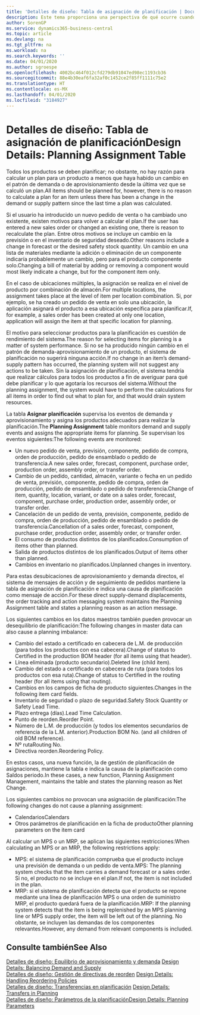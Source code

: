```yaml
---
title: 'Detalles de diseño: Tabla de asignación de planificación | Documentos de Microsoft'
description: Este tema proporciona una perspectiva de qué ocurre cuando se modifica la forma en que realiza un plan para un producto.
author: SorenGP
ms.service: dynamics365-business-central
ms.topic: article
ms.devlang: na
ms.tgt_pltfrm: na
ms.workload: na
ms.search.keywords: ''
ms.date: 04/01/2020
ms.author: sgroespe
ms.openlocfilehash: 4002bc464f012cfd279db91047ed98ec1193cb36
ms.sourcegitcommit: 88e4b30eaf6fa32af0c1452ce2f85ff1111c75e2
ms.translationtype: HT
ms.contentlocale: es-MX
ms.lasthandoff: 04/01/2020
ms.locfileid: "3184927"
---
```

# <a name="design-details-planning-assignment-table"></a><span data-ttu-id="91e1f-103">Detalles de diseño: Tabla de asignación de planificación</span><span class="sxs-lookup"><span data-stu-id="91e1f-103">Design Details: Planning Assignment Table</span></span>
<span data-ttu-id="91e1f-104">Todos los productos se deben planificar; no obstante, no hay razón para calcular un plan para un producto a menos que haya habido un cambio en el patrón de demanda o de aprovisionamiento desde la última vez que se calculó un plan.</span><span class="sxs-lookup"><span data-stu-id="91e1f-104">All items should be planned for, however, there is no reason to calculate a plan for an item unless there has been a change in the demand or supply pattern since the last time a plan was calculated.</span></span>  

<span data-ttu-id="91e1f-105">Si el usuario ha introducido un nuevo pedido de venta o ha cambiado uno existente, existen motivos para volver a calcular el plan.</span><span class="sxs-lookup"><span data-stu-id="91e1f-105">If the user has entered a new sales order or changed an existing one, there is reason to recalculate the plan.</span></span> <span data-ttu-id="91e1f-106">Entre otros motivos se incluye un cambio en la previsión o en el inventario de seguridad deseado.</span><span class="sxs-lookup"><span data-stu-id="91e1f-106">Other reasons include a change in forecast or the desired safety stock quantity.</span></span> <span data-ttu-id="91e1f-107">Un cambio en una lista de materiales mediante la adición o eliminación de un componente indicaría probablemente un cambio, pero para el producto componente solo.</span><span class="sxs-lookup"><span data-stu-id="91e1f-107">Changing a bill of material by adding or removing a component would most likely indicate a change, but for the component item only.</span></span>  

<span data-ttu-id="91e1f-108">En el caso de ubicaciones múltiples, la asignación se realiza en el nivel de producto por combinación de almacén.</span><span class="sxs-lookup"><span data-stu-id="91e1f-108">For multiple locations, the assignment takes place at the level of item per location combination.</span></span> <span data-ttu-id="91e1f-109">Si, por ejemplo, se ha creado un pedido de venta en solo una ubicación, la aplicación asignará el producto a esa ubicación específica para planificar.</span><span class="sxs-lookup"><span data-stu-id="91e1f-109">If, for example, a sales order has been created at only one location, application will assign the item at that specific location for planning.</span></span>  

<span data-ttu-id="91e1f-110">El motivo para seleccionar productos para la planificación es cuestión de rendimiento del sistema.</span><span class="sxs-lookup"><span data-stu-id="91e1f-110">The reason for selecting items for planning is a matter of system performance.</span></span> <span data-ttu-id="91e1f-111">Si no se ha producido ningún cambio en el patrón de demanda-aprovisionamiento de un producto, el sistema de planificación no sugerirá ninguna acción.</span><span class="sxs-lookup"><span data-stu-id="91e1f-111">If no change in an item’s demand-supply pattern has occurred, the planning system will not suggest any actions to be taken.</span></span> <span data-ttu-id="91e1f-112">Sin la asignación de planificación, el sistema tendría que realizar cálculos para todos los productos a fin de averiguar para qué debe planificar y lo que agotaría los recursos del sistema.</span><span class="sxs-lookup"><span data-stu-id="91e1f-112">Without the planning assignment, the system would have to perform the calculations for all items in order to find out what to plan for, and that would drain system resources.</span></span>  

<span data-ttu-id="91e1f-113">La tabla **Asignar planificación** supervisa los eventos de demanda y aprovisionamiento y asigna los productos adecuados para realizar la planificación.</span><span class="sxs-lookup"><span data-stu-id="91e1f-113">The **Planning Assignment** table monitors demand and supply events and assigns the appropriate items for planning.</span></span> <span data-ttu-id="91e1f-114">Se supervisan los eventos siguientes:</span><span class="sxs-lookup"><span data-stu-id="91e1f-114">The following events are monitored:</span></span>  

* <span data-ttu-id="91e1f-115">Un nuevo pedido de venta, previsión, componente, pedido de compra, orden de producción, pedido de ensamblado o pedido de transferencia.</span><span class="sxs-lookup"><span data-stu-id="91e1f-115">A new sales order, forecast, component, purchase order, production order, assembly order, or transfer order.</span></span>  
* <span data-ttu-id="91e1f-116">Cambio de un pedido, cantidad, almacén, variante o fecha en un pedido de venta, previsión, componente, pedido de compra, orden de producción, pedido de ensamblado o pedido de transferencia.</span><span class="sxs-lookup"><span data-stu-id="91e1f-116">Change of item, quantity, location, variant, or date on a sales order, forecast, component, purchase order, production order, assembly order, or transfer order.</span></span>  
* <span data-ttu-id="91e1f-117">Cancelación de un pedido de venta, previsión, componente, pedido de compra, orden de producción, pedido de ensamblado o pedido de transferencia.</span><span class="sxs-lookup"><span data-stu-id="91e1f-117">Cancellation of a sales order, forecast, component, purchase order, production order, assembly order, or transfer order.</span></span>  
* <span data-ttu-id="91e1f-118">El consumo de productos distintos de los planificados.</span><span class="sxs-lookup"><span data-stu-id="91e1f-118">Consumption of items other than planned.</span></span>  
* <span data-ttu-id="91e1f-119">Salida de productos distintos de los planificados.</span><span class="sxs-lookup"><span data-stu-id="91e1f-119">Output of items other than planned.</span></span>  
* <span data-ttu-id="91e1f-120">Cambios en inventario no planificados.</span><span class="sxs-lookup"><span data-stu-id="91e1f-120">Unplanned changes in inventory.</span></span>  

<span data-ttu-id="91e1f-121">Para estas desubicaciones de aprovisionamiento y demanda directos, el sistema de mensajes de acción y de seguimiento de pedidos mantiene la tabla de asignación de planificación e indica una causa de planificación como mensaje de acción.</span><span class="sxs-lookup"><span data-stu-id="91e1f-121">For these direct supply-demand displacements, the order tracking and action messaging system maintains the Planning Assignment table and states a planning reason as an action message.</span></span>  

<span data-ttu-id="91e1f-122">Los siguientes cambios en los datos maestros también pueden provocar un desequilibrio de planificación:</span><span class="sxs-lookup"><span data-stu-id="91e1f-122">The following changes in master data can also cause a planning imbalance:</span></span>  

* <span data-ttu-id="91e1f-123">Cambio del estado a certificado en cabecera de L.M. de producción (para todos los productos con esa cabecera).</span><span class="sxs-lookup"><span data-stu-id="91e1f-123">Change of status to Certified in the production BOM header (for all items using that header).</span></span>  
* <span data-ttu-id="91e1f-124">Línea eliminada (producto secundario).</span><span class="sxs-lookup"><span data-stu-id="91e1f-124">Deleted line (child item).</span></span>  
* <span data-ttu-id="91e1f-125">Cambio del estado a certificado en cabecera de ruta (para todos los productos con esa ruta).</span><span class="sxs-lookup"><span data-stu-id="91e1f-125">Change of status to Certified in the routing header (for all items using that routing).</span></span>  
* <span data-ttu-id="91e1f-126">Cambios en los campos de ficha de producto siguientes.</span><span class="sxs-lookup"><span data-stu-id="91e1f-126">Changes in the following item card fields.</span></span>  
* <span data-ttu-id="91e1f-127">Inventario de seguridad o plazo de seguridad.</span><span class="sxs-lookup"><span data-stu-id="91e1f-127">Safety Stock Quantity or Safety Lead Time.</span></span>  
* <span data-ttu-id="91e1f-128">Plazo entrega (días).</span><span class="sxs-lookup"><span data-stu-id="91e1f-128">Lead Time Calculation.</span></span>  
* <span data-ttu-id="91e1f-129">Punto de reorden.</span><span class="sxs-lookup"><span data-stu-id="91e1f-129">Reorder Point.</span></span>  
* <span data-ttu-id="91e1f-130">Número de L.M. de producción (y todos los elementos secundarios de referencia de la L.M. anterior).</span><span class="sxs-lookup"><span data-stu-id="91e1f-130">Production BOM No. (and all children of old BOM reference).</span></span>  
* <span data-ttu-id="91e1f-131">Nº ruta</span><span class="sxs-lookup"><span data-stu-id="91e1f-131">Routing No.</span></span>  
* <span data-ttu-id="91e1f-132">Directiva reorden.</span><span class="sxs-lookup"><span data-stu-id="91e1f-132">Reordering Policy.</span></span>  

<span data-ttu-id="91e1f-133">En estos casos, una nueva función, la de gestión de planificación de asignaciones, mantiene la tabla e indica la causa de la planificación como Saldos periodo.</span><span class="sxs-lookup"><span data-stu-id="91e1f-133">In these cases, a new function, Planning Assignment Management, maintains the table and states the planning reason as Net Change.</span></span>  

<span data-ttu-id="91e1f-134">Los siguientes cambios no provocan una asignación de planificación:</span><span class="sxs-lookup"><span data-stu-id="91e1f-134">The following changes do not cause a planning assignment:</span></span>  

* <span data-ttu-id="91e1f-135">Calendarios</span><span class="sxs-lookup"><span data-stu-id="91e1f-135">Calendars</span></span>  
* <span data-ttu-id="91e1f-136">Otros parámetros de planificación en la ficha de producto</span><span class="sxs-lookup"><span data-stu-id="91e1f-136">Other planning parameters on the item card</span></span>  

<span data-ttu-id="91e1f-137">Al calcular un MPS o un MRP, se aplican las siguientes restricciones:</span><span class="sxs-lookup"><span data-stu-id="91e1f-137">When calculating an MPS or an MRP, the following restrictions apply:</span></span>  

* <span data-ttu-id="91e1f-138">MPS: el sistema de planificación comprueba que el producto incluye una previsión de demanda o un pedido de venta.</span><span class="sxs-lookup"><span data-stu-id="91e1f-138">MPS: The planning system checks that the item carries a demand forecast or a sales order.</span></span> <span data-ttu-id="91e1f-139">Si no, el producto no se incluye en el plan.</span><span class="sxs-lookup"><span data-stu-id="91e1f-139">If not, the item is not included in the plan.</span></span>  
* <span data-ttu-id="91e1f-140">MRP: si el sistema de planificación detecta que el producto se repone mediante una línea de planificación MPS o una orden de suministro MRP, el producto quedará fuera de la planificación.</span><span class="sxs-lookup"><span data-stu-id="91e1f-140">MRP: If the planning system detects that the item is being replenished by an MPS planning line or MPS supply order, the item will be left out of the planning.</span></span> <span data-ttu-id="91e1f-141">No obstante, se incluyen las demandas de los componentes relevantes.</span><span class="sxs-lookup"><span data-stu-id="91e1f-141">However, any demand from relevant components is included.</span></span>  

## <a name="see-also"></a><span data-ttu-id="91e1f-142">Consulte también</span><span class="sxs-lookup"><span data-stu-id="91e1f-142">See Also</span></span>  
<span data-ttu-id="91e1f-143">[Detalles de diseño: Equilibrio de aprovisionamiento y demanda](design-details-balancing-demand-and-supply.md) </span><span class="sxs-lookup"><span data-stu-id="91e1f-143">[Design Details: Balancing Demand and Supply](design-details-balancing-demand-and-supply.md) </span></span>  
<span data-ttu-id="91e1f-144">[Detalles de diseño: Gestión de directivas de reorden](design-details-handling-reordering-policies.md) </span><span class="sxs-lookup"><span data-stu-id="91e1f-144">[Design Details: Handling Reordering Policies](design-details-handling-reordering-policies.md) </span></span>  
<span data-ttu-id="91e1f-145">[Detalles de diseño: Transferencias en planificación](design-details-transfers-in-planning.md) </span><span class="sxs-lookup"><span data-stu-id="91e1f-145">[Design Details: Transfers in Planning](design-details-transfers-in-planning.md) </span></span>  
[<span data-ttu-id="91e1f-146">Detalles de diseño: Parámetros de la planificación</span><span class="sxs-lookup"><span data-stu-id="91e1f-146">Design Details: Planning Parameters</span></span>](design-details-planning-parameters.md)  
